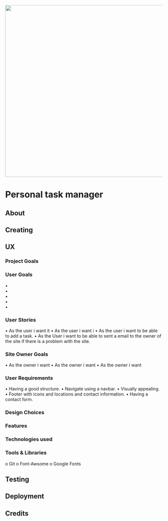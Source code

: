 
<img src="" style="width:550px">


# Personal task manager 

## About 


## Creating 

## UX 

### Project Goals 


### User Goals
•	
•	
•	
•	
•	

### User Stories
•	As the user i want it 
•	As the user i want i 
•	As the user i want to be able to add a task. 
•	As the User i want to be able to sent a email to the owner of the site if there is a problem with the site. 



 ### Site Owner Goals 
•	As the owner i want 
•	As the owner i want 
•	As the owner i want 

 ### User Requirements 
•	Having a good structure. 
•	Navigate using a navbar.
•	Visually appealing. 
•	Footer with icons and locations and contact information.
•	Having a contact form. 

### Design Choices 




### Features 



### Technologies used 



### Tools & Libraries
o	Git
o	Font-Awsome
o	Google Fonts



## Testing




## Deployment 




## Credits 


